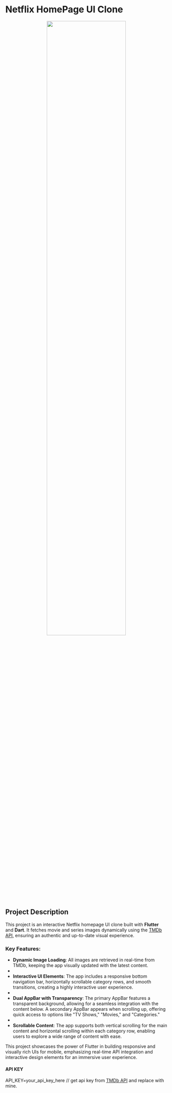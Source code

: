# Netflix HomePage UI Clone

<p align="center">
  <img src="picture1.png" width="70%" />
</p>



## Project Description

This project is an interactive Netflix homepage UI clone built with **Flutter** and **Dart**. It fetches movie and series images dynamically using the [TMDb API](https://www.themoviedb.org/), ensuring an authentic and up-to-date visual experience.

### Key Features:

- **Dynamic Image Loading**: All images are retrieved in real-time from TMDb, keeping the app visually updated with the latest content.
- 
- **Interactive UI Elements**: The app includes a responsive bottom navigation bar, horizontally scrollable category rows, and smooth transitions, creating a highly interactive user experience.
- 
- **Dual AppBar with Transparency**: The primary AppBar features a transparent background, allowing for a seamless integration with the content below. A secondary AppBar appears when scrolling up, offering quick access to options like "TV Shows," "Movies," and "Categories."
- 
- **Scrollable Content**: The app supports both vertical scrolling for the main content and horizontal scrolling within each category row, enabling users to explore a wide range of content with ease.

This project showcases the power of Flutter in building responsive and visually rich UIs for mobile, emphasizing real-time API integration and interactive design elements for an immersive user experience.

#### API KEY
  API_KEY=your_api_key_here  // get api key from [TMDb API](https://www.themoviedb.org/)  and replace with mine. 
